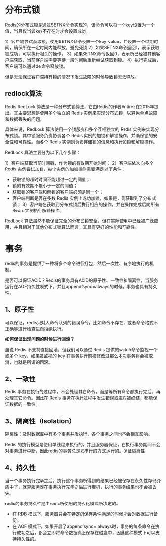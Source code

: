 
# 分布式锁

Redis的分布式锁是通过SETNX命令实现的，该命令可以将一个key设置为一个值，当且仅当该key不存在时才会设置成功。


1）客户端尝试获取锁，使用SETNX命令设置一个key-value，并设置一个过期时间，确保所在一定时间内能释放，避免死锁
2）如果SETNX命令返回1，表示获取锁成功，可以执行相关的操作，
3）如果SETNX命令返回0，表示所已经被其他客户端获取，当前客户端需要等待一段时间后重新尝试获取到锁。
4）执行完成后，客户端可以通过del命令释放锁。

但是无法保证客户端持有锁的情况下发生故障的时候导致锁无法释放。


## redlock算法

Redis RedLock 算法是一种分布式锁算法，它由Redis的作者Antirez在2015年提出。其主要思想是使用多个独立的 Redis 实例来实现分布式锁，以避免单点故障和数据丢失的问题。

具体来说，RedLock 算法使用一个锁服务和多个互相独立的 Redis 实例来实现分布式锁。其中锁服务负责协调各个 Redis 实例的加锁和解锁操作，并确保锁的安全性和可靠性。而各个 Redis 实例则负责存储锁的信息和执行加锁和解锁操作。

RedLock 算法主要分为以下几个步骤：

1）客户端获取当前时间戳，作为锁的有效期开始时间；
2）客户端依次向多个 Redis 实例尝试加锁，每个实例的加锁操作需要满足以下条件：
- 获取锁的超时时间不能超过一定的阈值；
- 锁的有效期不能小于一定的阈值；
- 获取锁的客户端和解锁的客户端必须是同一个；
- 客户端判断是否在多数 Redis 实例上成功加锁，如果是，则获取到了分布式锁；
3）客户端在获取到分布式锁后执行相应的操作，并在操作完成后向所有 Redis 实例执行解锁操作。

RedLock 算法虽然不能保证完全的分布式锁安全，但在实际使用中已经被广泛应用，并且相对于其他分布式锁算法而言，其具有更好的性能和可靠性。



# 事务

redis的事务是提供了一种将多个命令进行打包，然后一次性、有序地执行的机制。

是否可以保证ACID？Redis的事务具有ACID的原子性、一致性和隔离性，当服务运行在AOF持久性模式下，并且appendfsync=always的时候，事务也具有持久性。

## 1、原子性

可以保证，redis只对入命令队列的错误命令，比如命令不存在，或者命令格式不正确等进行检查进而拒绝执行。

**如何保证出现问题的时候进行回滚？**

虽说 Redis 不支持直接回滚，但我们可以通过 Redis 提供的watch命令监视一个或多个 key，如果被监视的 key 在事务执行前被修改过那么本次事务将会被取消，也就是所谓的回滚。


## 2、一致性

Redis 事务在执行的过程中，不会处理其它命令，而是等所有命令都执行完后，再处理其它命令。因此在 Redis 事务在执行过程中发生错误或进程被终结，都能保证数据的一致性。


## 3、隔离性（Isolation）

隔离性：及时数据库中有多个事务并发执行，各个事务之间也不会相互影响。

Redis 的执行模型是使用单线程来执行的，并且服务器保证，在执行事务期间不会对事务进行中断，因此redis的事务总是以串行的方式运行的。保证隔离性


## 4、持久性

当一个事务执行完毕之后，执行这个事务所得到的结果已经被保存在永久性存储介质中了，就算服务器在事务执行完毕之后进行宕机，执行的事务结果也不会被丢失。

redis的事务持久性是由redis所使用的持久化模式所决定的。

-   在 RDB 模式下，服务器只会在特定的保存条件满足的时候才会对数据进行备份。
-   在 AOF 模式下，如果开启了appendfsync= always时，事务的每条命令在执行成功之后，都会立即将命令数据真正保存在磁盘中，因此这种模式下可以支持持久性的。

